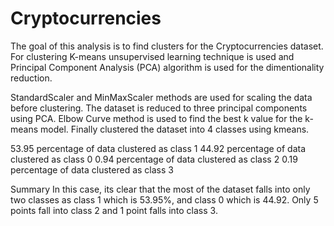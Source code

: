 # Cryptocurrencies
The goal of this analysis is to find clusters for the Cryptocurrencies dataset.
For clustering K-means unsupervised learning technique is used and Principal Component Analysis (PCA) algorithm is used for the dimentionality reduction.

StandardScaler and MinMaxScaler methods are used for scaling the data before clustering.
The dataset is reduced to three principal components using PCA.
Elbow Curve method is used to find the best k value for the k-means model.
Finally clustered the dataset into 4 classes using kmeans.

53.95 percentage of data clustered as class 1
44.92 percentage of data clustered as class 0
0.94 percentage of data clustered as class 2
0.19 percentage of data clustered as class 3


Summary
In this case, its clear that the most of the dataset falls into only two classes as class 1 which is 53.95%, and class 0 which is 44.92. Only 5 points fall into class 2 and 1 point falls into class 3.
